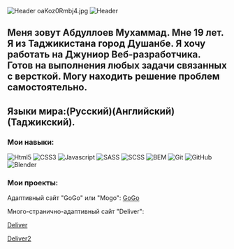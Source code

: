 ![Header](https://github.com/MMII0220/Summary/blob/main/assets/name.jpg)
oaKoz0Rmbj4.jpg
![Header](<img src="https://github.com/MMII0220/Summary/blob/main/assets/oaKoz0Rmbj4.jpg" />)

## Меня зовут Абдуллоев Мухаммад. Мне 19 лет. Я из Таджикистана город Душанбе. Я хочу работать на Джуниор Веб-разработчика. Готов на выполнения любых задачи связанных с версткой. Могу находить решение проблем самостоятельно.

## Языки мира:(Русский)(Английский)(Таджикский).

### Мои навыки:

![Html5](https://img.shields.io/badge/-Html5-df6e08?style=for-the-badge&logo=Html5&logoColor=efecec)
![CSS3](https://img.shields.io/badge/-CSS3-df6e08?style=for-the-badge&logo=CSS3&logoColor=606de0)
![Javascript](https://img.shields.io/badge/-Javascript-df6e08?style=for-the-badge&logo=Javascript&logoColor=f4e216)
![SASS](https://img.shields.io/badge/-SASS-df6e08?style=for-the-badge&logo=SASS&logoColor=f41d6f)
![SCSS](https://img.shields.io/badge/-SCSS-df6e08?style=for-the-badge&logo=SCSS&logoColor=ff0000)
![BEM](https://img.shields.io/badge/-BEM-df6e08?style=for-the-badge&logo=BEM&logoColor=1b1b1b)
![Git](https://img.shields.io/badge/-Git-df6e08?style=for-the-badge&logo=Git&logoColor=000000)
![GitHub](https://img.shields.io/badge/-GitHub-df6e08?style=for-the-badge&logo=GitHub&logoColor=000000)
![Blender](https://img.shields.io/badge/-Blender-df6e08?style=for-the-badge&logo=Blender&logoColor=fcbf28)

### Мои проекты:

Адаптивный сайт "GoGo" или "Mogo": <a href="https://mmii0220.github.io/GoGo/">GoGo</a>

Много-странично-адаптивный сайт "Deliver":

<a href="https://mmii0220.github.io/deliver/">Deliver</a>

<a href="https://mmii0220.github.io/deliver2/">Deliver2</a>
